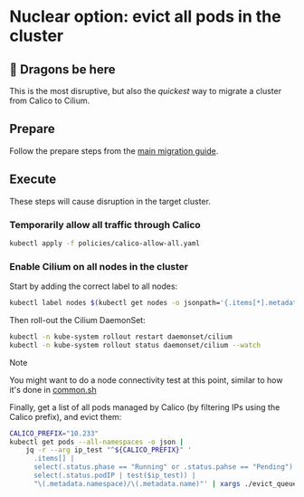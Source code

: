 # Nuclear option: evict all pods in the cluster

## 🐉 Dragons be here

This is the most disruptive, but also the _quickest_ way to migrate a cluster from Calico to Cilium.

## Prepare

Follow the prepare steps from the [main migration guide](./README.md).

## Execute

These steps will cause disruption in the target cluster.

### Temporarily allow all traffic through Calico

```bash
kubectl apply -f policies/calico-allow-all.yaml
```

### Enable Cilium on all nodes in the cluster

Start by adding the correct label to all nodes:

```bash
kubectl label nodes $(kubectl get nodes -o jsonpath='{.items[*].metadata.name}') --overwrite "io.cilium.migration/cilium-default=true"
```

Then roll-out the Cilium DaemonSet:

```bash
kubectl -n kube-system rollout restart daemonset/cilium
kubectl -n kube-system rollout status daemonset/cilium --watch
```

> [!NOTE]
> You might want to do a node connectivity test at this point, similar to how it's done in [common.sh](./common.sh)

Finally, get a list of all pods managed by Calico (by filtering IPs using the Calico prefix),
and evict them:

```bash
CALICO_PREFIX="10.233"
kubectl get pods --all-namespaces -o json |
    jq -r --arg ip_test "^${CALICO_PREFIX}" '
      .items[] |
      select(.status.phase == "Running" or .status.pahse == "Pending") |
      select(.status.podIP | test($ip_test)) |
      "\(.metadata.namespace)/\(.metadata.name)"' | xargs ./evict_queue.py
```
